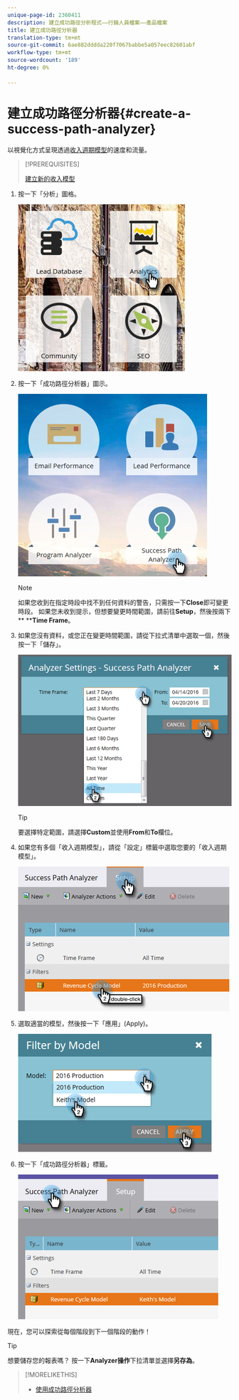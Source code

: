 ```yaml
---
unique-page-id: 2360411
description: 建立成功路徑分析程式——行銷人員檔案——產品檔案
title: 建立成功路徑分析器
translation-type: tm+mt
source-git-commit: 6ae882dddda220f7067babbe5a057eec82601abf
workflow-type: tm+mt
source-wordcount: '189'
ht-degree: 0%

---
```



# 建立成功路徑分析器{#create-a-success-path-analyzer}

以視覺化方式呈現透過[收入週期模型](https://docs.marketo.com/display/docs/revenue+cycle+analytics)的速度和流量。

>[!PREREQUISITES]
>
>[建立新的收入模型](create-a-new-revenue-model.md)

1. 按一下「分析」圖格。

   ![](assets/one.png)

1. 按一下「成功路徑分析器」圖示。

   ![](assets/two.png)

   >[!NOTE]
   >
   >如果您收到在指定時段中找不到任何資料的警告，只需按一下&#x200B;**Close**&#x200B;即可變更時段。 如果您未收到提示，但想要變更時間範圍，請前往&#x200B;**Setup**，然後按兩下** ****Time Frame**。

1. 如果您沒有資料，或您正在變更時間範圍，請從下拉式清單中選取一個，然後按一下「儲存」。

   ![](assets/timeframe.png)

   >[!TIP]
   >
   >要選擇特定範圍，請選擇&#x200B;**Custom**&#x200B;並使用&#x200B;**From**&#x200B;和&#x200B;**To**&#x200B;欄位。

1. 如果您有多個「收入週期模型」，請從「設定」標籤中選取您要的「收入週期模型」。

   ![](assets/four.png)

1. 選取適當的模型，然後按一下「應用」(Apply)。

   ![](assets/five.png)

1. 按一下「成功路徑分析器」標籤。

   ![](assets/success-tab.png)

現在，您可以探索從每個階段到下一個階段的動作！

>[!TIP]
>
>想要儲存您的報表嗎？ 按一下&#x200B;**Analyzer操作**&#x200B;下拉清單並選擇&#x200B;**另存為**。

>[!MORELIKETHIS]
>
>* [使用成功路徑分析器](using-the-success-path-analyzer.md)

>



